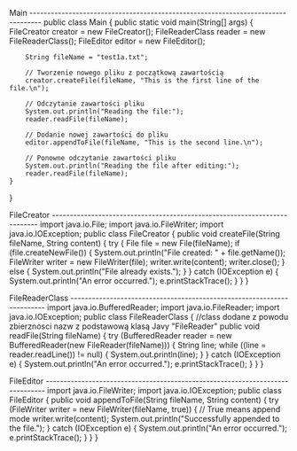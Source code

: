 Main ---------------------------------------------------------------------------------
public class Main {
    public static void main(String[] args) {
        FileCreator creator = new FileCreator();
        FileReaderClass reader = new FileReaderClass();
        FileEditor editor = new FileEditor();

        String fileName = "test1a.txt";

        // Tworzenie nowego pliku z początkową zawartością
        creator.createFile(fileName, "This is the first line of the file.\n");

        // Odczytanie zawartości pliku
        System.out.println("Reading the file:");
        reader.readFile(fileName);

        // Dodanie nowej zawartości do pliku
        editor.appendToFile(fileName, "This is the second line.\n");

        // Ponowne odczytanie zawartości pliku
        System.out.println("Reading the file after editing:");
        reader.readFile(fileName);
    }
}

FileCreator --------------------------------------------------------------------------
import java.io.File;
import java.io.FileWriter;
import java.io.IOException;
public class FileCreator {
    public void createFile(String fileName, String content) {
        try {
            File file = new File(fileName);
            if (file.createNewFile()) {
                System.out.println("File created: " + file.getName());
                FileWriter writer = new FileWriter(file);
                writer.write(content);
                writer.close();
            } else {
                System.out.println("File already exists.");
            }
        } catch (IOException e) {
            System.out.println("An error occurred.");
            e.printStackTrace();
        }
    }
}

FileReaderClass -----------------------------------------------------------------------
import java.io.BufferedReader;
import java.io.FileReader;
import java.io.IOException;
public class FileReaderClass { //class dodane z powodu zbierznosci nazw z podstawową klasą Javy "FileReader"
    public void readFile(String fileName) {
        try (BufferedReader reader = new BufferedReader(new FileReader(fileName))) {
            String line;
            while ((line = reader.readLine()) != null) {
                System.out.println(line);
            }
        } catch (IOException e) {
            System.out.println("An error occurred.");
            e.printStackTrace();
        }
    }
}

FileEditor ------------------------------------------------------------------------------
import java.io.FileWriter;
import java.io.IOException;
public class FileEditor {
    public void appendToFile(String fileName, String content) {
        try (FileWriter writer = new FileWriter(fileName, true)) {  // True means append mode
            writer.write(content);
            System.out.println("Successfully appended to the file.");
        } catch (IOException e) {
            System.out.println("An error occurred.");
            e.printStackTrace();
        }
    }
}

